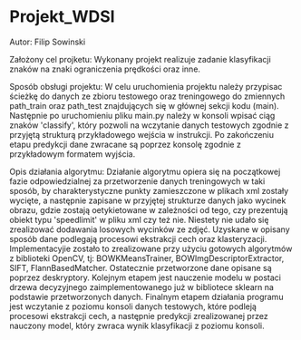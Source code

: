 # Projekt_WDSI
Autor: Filip Sowinski

Założony cel projketu:
Wykonany projekt realizuje zadanie klasyfikacji znaków na znaki ograniczenia prędkości oraz inne.

Sposób obsługi projektu:
W celu uruchomienia projektu należy przypisac ścieżkę do danych ze zbioru testowego oraz treningowego do zmiennych path_train oraz path_test znajdujących się w głównej sekcji kodu (main). Następnie po uruchomieniu pliku main.py należy w konsoli wpisać ciąg znaków 'classify', który pozwoli na wczytanie danych testowych zgodnie z przyjętą strukturą przykładowego wejścia w instrukcji. Po zakończeniu etapu predykcji dane zwracane są poprzez konsolę zgodnie z przykładowym formatem wyjścia.

Opis działania algorytmu:
Działanie algorytmu opiera się na początkowej fazie odpowiedzialnej za przetworzenie danych treningowych w taki sposób, by charakterystyczne punkty zamieszczone w plikach xml zostały wycięte, a następnie zapisane w przyjętej strukturze danych jako wycinek obrazu, gdzie zostają oetykietowane w zależności od tego, czy prezentują obiekt typu 'speedlimit' w pliku xml czy też nie. Niestety nie udało się zrealizować dodawania losowych wycinków ze zdjęć. Uzyskane w opisany sposób dane podlegają procesowi ekstrakcji cech oraz klasteryzacji. Implementacyjie zostało to zrealizowane przy użyciu gotowych algorytmów z biblioteki OpenCV, tj: BOWKMeansTrainer, BOWImgDescriptorExtractor, SIFT, FlannBasedMatcher. Ostatecznie przetworzone dane opisane są poprzez deskryptory. Kolejnym etapem jest nauczenie modelu w postaci drzewa decyzyjnego zaimplementowanego już w bibliotece sklearn na podstawie przetworzonych danych. Finalnym etapem działania programu jest wczytanie z poziomu konsoli danych testowych, które podleją procesowi ekstrakcji cech, a następnie predykcji zrealizowanej przez nauczony model, który zwraca wynik klasyfikacji z poziomu konsoli.

 
